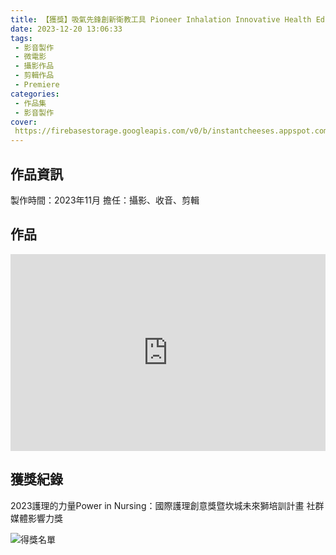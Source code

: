 ```yaml
---
title: 【獲獎】吸氣先鋒創新衛教工具 Pioneer Inhalation Innovative Health Education Tool
date: 2023-12-20 13:06:33
tags:
 - 影音製作
 - 微電影
 - 攝影作品
 - 剪輯作品
 - Premiere
categories:
 - 作品集
 - 影音製作
cover:
 https://firebasestorage.googleapis.com/v0/b/instantcheeses.appspot.com/o/%E4%BD%9C%E5%93%81%E9%9B%86%2F%E5%90%B8%E6%B0%A3%E5%85%88%E9%8B%92.png?alt=media&token=1809a63f-eb8a-49aa-9c45-844ad914fe3c
---
```

## 作品資訊

製作時間：2023年11月
擔任：攝影、收音、剪輯

## 作品

<div style="display:flex; justify-content:center;">
<iframe width="560" height="315" src="https://www.youtube.com/embed/fegyRd6PZ0g?si=tKUtzjy5exTf5ZXb" title="YouTube video player" frameborder="0" allow="accelerometer; autoplay; clipboard-write; encrypted-media; gyroscope; picture-in-picture; web-share" referrerpolicy="strict-origin-when-cross-origin" allowfullscreen></iframe>
</div>

## 獲獎紀錄
2023護理的力量Power in Nursing：國際護理創意獎暨坎城未來獅培訓計畫
社群媒體影響力獎

![得獎名單](https://firebasestorage.googleapis.com/v0/b/instantcheeses.appspot.com/o/%E4%BD%9C%E5%93%81%E9%9B%86%2F%E5%9D%8E%E5%9F%B9%E7%8D%85%E5%BE%97%E7%8D%8E%E5%90%8D%E5%96%AE.jpg?alt=media&token=f3dd7c12-0414-4aef-b2b9-26da89794c40)